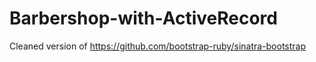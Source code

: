 Barbershop-with-ActiveRecord
=======================

Cleaned version of https://github.com/bootstrap-ruby/sinatra-bootstrap
